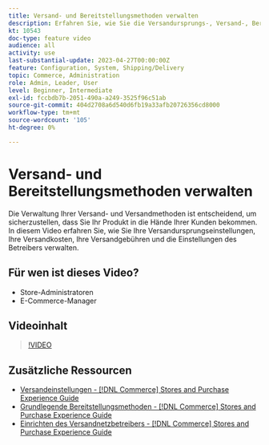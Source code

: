```yaml
---
title: Versand- und Bereitstellungsmethoden verwalten
description: Erfahren Sie, wie Sie die Versandursprungs-, Versand-, Bereitstellungs- und Betreibereinstellungen für Ihren Commerce-Store konfigurieren.
kt: 10543
doc-type: feature video
audience: all
activity: use
last-substantial-update: 2023-04-27T00:00:00Z
feature: Configuration, System, Shipping/Delivery
topic: Commerce, Administration
role: Admin, Leader, User
level: Beginner, Intermediate
exl-id: fccbdb7b-2051-490a-a249-3525f96c51ab
source-git-commit: 404d2708a6d540d6fb19a33afb20726356cd8000
workflow-type: tm+mt
source-wordcount: '105'
ht-degree: 0%

---
```


# Versand- und Bereitstellungsmethoden verwalten

Die Verwaltung Ihrer Versand- und Versandmethoden ist entscheidend, um sicherzustellen, dass Sie Ihr Produkt in die Hände Ihrer Kunden bekommen. In diesem Video erfahren Sie, wie Sie Ihre Versandursprungseinstellungen, Ihre Versandkosten, Ihre Versandgebühren und die Einstellungen des Betreibers verwalten.

## Für wen ist dieses Video?

- Store-Administratoren
- E-Commerce-Manager

## Videoinhalt

>[!VIDEO](https://video.tv.adobe.com/v/343658?quality=12&learn=on)

## Zusätzliche Ressourcen

- [Versandeinstellungen - [!DNL Commerce] Stores and Purchase Experience Guide](https://experienceleague.adobe.com/docs/commerce-admin/stores-sales/delivery/shipping-settings.html)
- [Grundlegende Bereitstellungsmethoden - [!DNL Commerce] Stores and Purchase Experience Guide](https://experienceleague.adobe.com/docs/commerce-admin/stores-sales/delivery/delivery.html#basic-delivery-methods)
- [Einrichten des Versandnetzbetreibers - [!DNL Commerce] Stores and Purchase Experience Guide](https://experienceleague.adobe.com/docs/commerce-admin/stores-sales/delivery/shipping-carriers/carriers.html)

